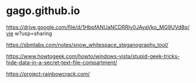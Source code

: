 # gago.github.io
https://drive.google.com/file/d/1HbpfANUaNCDRRIy0JAyaVko_MG9UVd8q/vie
w?usp=sharing

https://sbmlabs.com/notes/snow_whitespace_steganography_tool/

https://www.howtogeek.com/howto/windows-vista/stupid-geek-tricks-hide-data-in-a-secret-text-file-compartment/

https://project-rainbowcrack.com/
